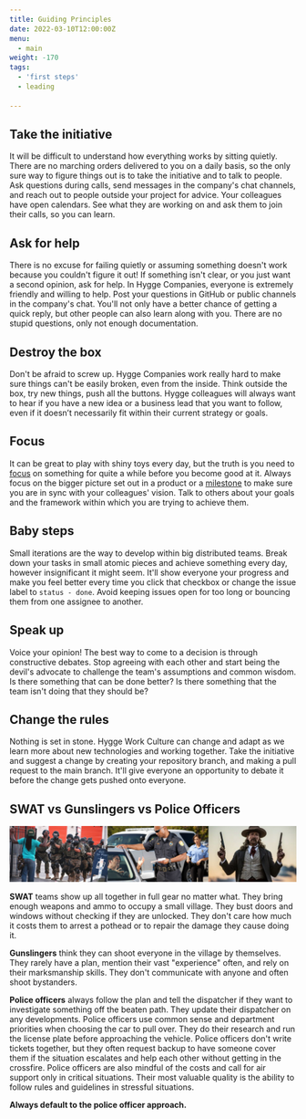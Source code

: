 ```yaml
---
title: Guiding Principles
date: 2022-03-10T12:00:00Z
menu:
  - main
weight: -170
tags:
  - 'first steps'
  - leading

---
```


## Take the initiative
It will be difficult to understand how everything works by sitting quietly. There are no marching orders delivered to you on a daily basis, so the only sure way to figure things out is to take the initiative and to talk to people. Ask questions during calls, send messages in the company's chat channels, and reach out to people outside your project for advice. Your colleagues have open calendars. See what they are working on and ask them to join their calls, so you can learn.

## Ask for help
There is no excuse for failing quietly or assuming something doesn't work because you couldn't figure it out! If something isn't clear, or you just want a second opinion, ask for help. In Hygge Companies, everyone is extremely friendly and willing to help. Post your questions in GitHub or public channels in the company's chat. You'll not only have a better chance of getting a quick reply, but other people can also learn along with you. There are no stupid questions, only not enough documentation.

## Destroy the box
Don't be afraid to screw up. Hygge Companies work really hard to make sure things can't be easily broken, even from the inside. Think outside the box, try new things, push all the buttons. Hygge colleagues will always want to hear if you have a new idea or a business lead that you want to follow, even if it doesn’t necessarily fit within their current strategy or goals.

## Focus
It can be great to play with shiny toys every day, but the truth is you need to [focus](https://youtu.be/0zToV0JJos8) on something for quite a while before you become good at it. Always focus on the bigger picture set out in a product or a [milestone](https://docs.github.com/en/issues/using-labels-and-milestones-to-track-work/about-milestones) to make sure you are in sync with your colleagues' vision. Talk to others about your goals and the framework within which you are trying to achieve them.

## Baby steps
Small iterations are the way to develop within big distributed teams. Break down your tasks in small atomic pieces and achieve something every day, however insignificant it might seem. It'll show everyone your progress and make you feel better every time you click that checkbox or change the issue label to `status - done`. Avoid keeping issues open for too long or bouncing them from one assignee to another.

## Speak up
Voice your opinion! The best way to come to a decision is through constructive debates. Stop agreeing with each other and start being the devil's advocate to challenge the team's assumptions and common wisdom. Is there something that can be done better? Is there something that the team isn't doing that they should be?

## Change the rules
Nothing is set in stone. Hygge Work Culture can change and adapt as we learn more about new technologies and working together. Take the initiative and suggest a change by creating your repository branch, and making a pull request to the main branch. It'll give everyone an opportunity to debate it before the change gets pushed onto everyone.

## SWAT vs Gunslingers vs Police Officers

![SWAT vs Gunslingers vs Police Officers](/img/police-dept.png)

**SWAT** teams show up all together in full gear no matter what. They bring enough weapons and ammo to occupy a small village. They bust doors and windows without checking if they are unlocked. They don't care how much it costs them to arrest a pothead or to repair the damage they cause doing it.

**Gunslingers** think they can shoot everyone in the village by themselves. They rarely have a plan, mention their vast "experience" often, and rely on their marksmanship skills. They don't communicate with anyone and often shoot bystanders.

**Police officers** always follow the plan and tell the dispatcher if they want to investigate something off the beaten path. They update their dispatcher on any developments. Police officers use common sense and department priorities when choosing the car to pull over. They do their research and run the license plate before approaching the vehicle. Police officers don't write tickets together, but they often request backup to have someone cover them if the situation escalates and help each other without getting in the crossfire. Police officers are also mindful of the costs and call for air support only in critical situations. Their most valuable quality is the ability to follow rules and guidelines in stressful situations.

**Always default to the police officer approach.**